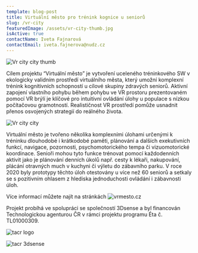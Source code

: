 ```yaml
---
template: blog-post
title: Virtuální město pro trénink kognice u seniorů
slug: /vr-city
featuredImage: /assets/vr-city-thumb.jpg
isActive: true
contactName: Iveta Fajnarová
contactEmail: iveta.fajnerova@nudz.cz
---
```


![Vr city city thumb](/vr-city-thumb.jpg)

Cílem projektu “Virtuální město” je vytvoření uceleného tréninkového SW v ekologicky validním prostředí virtuálního města, který umožní komplexní trénink kognitivních schopností u cílové skupiny zdravých seniorů. Aktivní zapojení vlastního pohybu během pohybu ve VR prostoru prezentovaném pomocí VR brýlí je klíčové pro intuitivní ovládání úlohy u populace s nízkou počítačovou gramotností. Realističnost VR prostředí pomůže usnadnit přenos osvojených strategií do reálného života.

![Vr city city](/vr-vs-monitor-graf.jpg)

Virtuální město je tvořeno několika komplexními úlohami určenými k tréninku dlouhodobé i krátkodobé paměti, plánování a dalších exekutivních funkcí, navigace, pozornosti, psychomotorického tempa či vizuomotorické koordinace. Senioři mohou tyto funkce trénovat pomocí každodenních aktivit jako je plánování denních úkolů např. cesty k lékaři, nakupování, plácání otravných much v kuchyni či výletu do zábavního parku. V roce 2020 byly prototypy těchto úloh otestovány u více než 60 seniorů a setkaly se s pozitivním ohlasem z hlediska jednoduchosti ovládání i zábavnosti úloh.

Více informací můžete najít na stránkách ![vrmesto.cz](/https://vrmesto.cz/)

Projekt probíhá ve spolupráci se společností 3Dsense a byl financován Technologickou agenturou ČR v rámci projektu programu Éta č. TL01000309.

![tacr logo](/logo-tacr.png)

![tacr 3dsense](/logo-3dsense.png)

